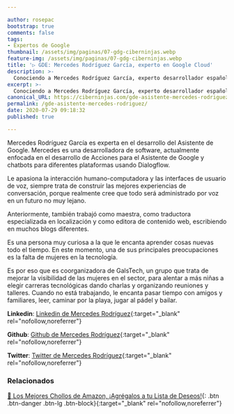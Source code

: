 ```yaml
---

author: rosepac
bootstrap: true
comments: false
tags:
- Expertos de Google
thumbnail: /assets/img/paginas/07-gdg-ciberninjas.webp
feature-img: /assets/img/paginas/07-gdg-ciberninjas.webp
title: '▷ GDE: Mercedes Rodríguez García, experto en Google Cloud'
description: >-
  Conociendo a Mercedes Rodríguez García, experto desarrollador español en la tecnología G Suite he incluido en el programa de Expertos de Desarrolladores de Google 2020.
excerpt: >-
  Conociendo a Mercedes Rodríguez García, experto desarrollador español en la tecnología G Suite he incluido en el programa de Expertos de Desarrolladores de Google 2020.
canonical_URL: https://ciberninjas.com/gde-asistente-mercedes-rodriguez/
permalink: /gde-asistente-mercedes-rodriguez/
date: 2020-07-29 09:18:32
published: true

---
```


Mercedes Rodríguez García es experta en el desarrollo del Asistente de Google. Mercedes es una desarrolladora de software, actualmente enfocada en el desarrollo de Acciones para el Asistente de Google y chatbots para diferentes plataformas usando Dialogflow.

Le apasiona la interacción humano-computadora y las interfaces de usuario de voz, siempre trata de construir las mejores experiencias de conversación, porque realmente cree que todo será administrado por voz en un futuro no muy lejano.

Anteriormente, también trabajó como maestra, como traductora especializada en localización y como editora de contenido web, escribiendo en muchos blogs diferentes.

Es una persona muy curiosa a la que le encanta aprender cosas nuevas todo el tiempo. En este momento, una de sus principales preocupaciones es la falta de mujeres en la tecnología.

Es por eso que es coorganizadora de GalsTech, un grupo que trata de mejorar la visibilidad de las mujeres en el sector, para alentar a más niñas a elegir carreras tecnológicas dando charlas y organizando reuniones y talleres. Cuando no está trabajando, le encanta pasar tiempo con amigos y familiares, leer, caminar por la playa, jugar al pádel y bailar.

**Linkedin**: [Linkedin de Mercedes Rodríguez](https://www.linkedin.com/in/mrodriguez-garcia/){:target="_blank" rel="nofollow,noreferrer"}

**Github**: [Github de Mercedes Rodríguez](https://github.com/mgarod3){:target="_blank" rel="nofollow,noreferrer"}

**Twitter**: [Twitter de Mercedes Rodríguez](https://twitter.com/mgarod3){:target="_blank" rel="nofollow,noreferrer"}
<!-- https://developers.google.com/community/experts/directory/profile/profile-carlos_sanchez -->

### **Relacionados** <!-- omit in toc -->

[🛒 Los Mejores Chollos de Amazon, ¡Agrégalos a tu Lista de Deseos!](/amazon/ "Los Mejores Chollos de Amazon, Ofertas Flash, Black Monday y Amazon Prime Day"){: .btn .btn-danger .btn-lg .btn-block}{:target="_blank" rel="nofollow,noreferrer"}